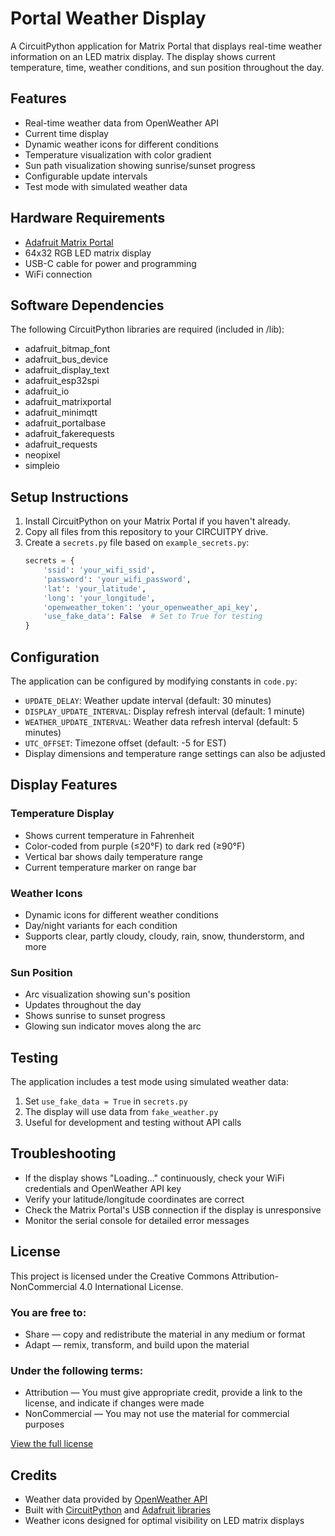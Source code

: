 # Portal Weather Display

A CircuitPython application for Matrix Portal that displays real-time weather information on an LED matrix display. The display shows current temperature, time, weather conditions, and sun position throughout the day.


## Features

- Real-time weather data from OpenWeather API
- Current time display 
- Dynamic weather icons for different conditions
- Temperature visualization with color gradient
- Sun path visualization showing sunrise/sunset progress
- Configurable update intervals
- Test mode with simulated weather data

## Hardware Requirements

- [Adafruit Matrix Portal](https://www.adafruit.com/product/4745)
- 64x32 RGB LED matrix display
- USB-C cable for power and programming
- WiFi connection

## Software Dependencies

The following CircuitPython libraries are required (included in /lib):

- adafruit_bitmap_font
- adafruit_bus_device
- adafruit_display_text
- adafruit_esp32spi
- adafruit_io
- adafruit_matrixportal
- adafruit_minimqtt
- adafruit_portalbase
- adafruit_fakerequests
- adafruit_requests
- neopixel
- simpleio

## Setup Instructions

1. Install CircuitPython on your Matrix Portal if you haven't already.
2. Copy all files from this repository to your CIRCUITPY drive.
3. Create a `secrets.py` file based on `example_secrets.py`:
   ```python
   secrets = {
       'ssid': 'your_wifi_ssid',
       'password': 'your_wifi_password',
       'lat': 'your_latitude',
       'long': 'your_longitude',
       'openweather_token': 'your_openweather_api_key',
       'use_fake_data': False  # Set to True for testing
   }
   ```

## Configuration

The application can be configured by modifying constants in `code.py`:

- `UPDATE_DELAY`: Weather update interval (default: 30 minutes)
- `DISPLAY_UPDATE_INTERVAL`: Display refresh interval (default: 1 minute)
- `WEATHER_UPDATE_INTERVAL`: Weather data refresh interval (default: 5 minutes)
- `UTC_OFFSET`: Timezone offset (default: -5 for EST)
- Display dimensions and temperature range settings can also be adjusted

## Display Features

### Temperature Display
- Shows current temperature in Fahrenheit
- Color-coded from purple (≤20°F) to dark red (≥90°F)
- Vertical bar shows daily temperature range
- Current temperature marker on range bar

### Weather Icons
- Dynamic icons for different weather conditions
- Day/night variants for each condition
- Supports clear, partly cloudy, cloudy, rain, snow, thunderstorm, and more

### Sun Position
- Arc visualization showing sun's position
- Updates throughout the day
- Shows sunrise to sunset progress
- Glowing sun indicator moves along the arc

## Testing

The application includes a test mode using simulated weather data:

1. Set `use_fake_data = True` in `secrets.py`
2. The display will use data from `fake_weather.py`
3. Useful for development and testing without API calls

## Troubleshooting

- If the display shows "Loading..." continuously, check your WiFi credentials and OpenWeather API key
- Verify your latitude/longitude coordinates are correct
- Check the Matrix Portal's USB connection if the display is unresponsive
- Monitor the serial console for detailed error messages

## License

This project is licensed under the Creative Commons Attribution-NonCommercial 4.0 International License.

### You are free to:

- Share — copy and redistribute the material in any medium or format
- Adapt — remix, transform, and build upon the material

### Under the following terms:

- Attribution — You must give appropriate credit, provide a link to the license, and indicate if changes were made
- NonCommercial — You may not use the material for commercial purposes

[View the full license](https://creativecommons.org/licenses/by-nc/4.0/legalcode)

## Credits

- Weather data provided by [OpenWeather API](https://openweathermap.org/api)
- Built with [CircuitPython](https://circuitpython.org/) and [Adafruit libraries](https://github.com/adafruit/Adafruit_CircuitPython_Bundle)
- Weather icons designed for optimal visibility on LED matrix displays
